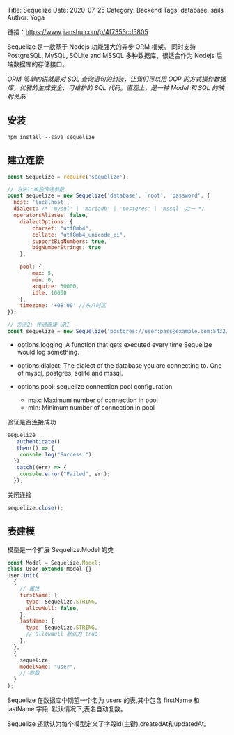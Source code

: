 Title: Sequelize
Date: 2020-07-25
Category: Backend
Tags: database, sails
Author: Yoga

链接：https://www.jianshu.com/p/4f7353cd5805

Sequelize 是一款基于 Nodejs 功能强大的异步 ORM 框架。
同时支持 PostgreSQL, MySQL, SQLite and MSSQL 多种数据库，很适合作为 Nodejs 后端数据库的存储接口。

_ORM 简单的讲就是对 SQL 查询语句的封装，让我们可以用 OOP 的方式操作数据库，优雅的生成安全、可维护的 SQL 代码。直观上，是一种 Model 和 SQL 的映射关系_

## 安装

```
npm install --save sequelize
```

## 建立连接

```js
const Sequelize = require('sequelize');

// 方法1:单独传递参数
const sequelize = new Sequelize('database', 'root', 'password', {
  host: 'localhost',
  dialect: /* 'mysql' | 'mariadb' | 'postgres' | 'mssql' 之一 */
  operatorsAliases: false,
    dialectOptions: {
        charset: "utf8mb4",
        collate: "utf8mb4_unicode_ci",
        supportBigNumbers: true,
        bigNumberStrings: true
    },

    pool: {
        max: 5,
        min: 0,
        acquire: 30000,
        idle: 10000
    },
    timezone: '+08:00' //东八时区
});

// 方法2: 传递连接 URI
const sequelize = new Sequelize('postgres://user:pass@example.com:5432/dbname');
```

- options.logging: A function that gets executed every time Sequelize would log something.

- options.dialect: The dialect of the database you are connecting to. One of mysql, postgres, sqlite and mssql.

- options.pool: sequelize connection pool configuration
  - max: Maximum number of connection in pool
  - min: Minimum number of connection in pool

验证是否连接成功

```js
sequelize
  .authenticate()
  .then(() => {
    console.log("Success.");
  })
  .catch((err) => {
    console.error("Failed", err);
  });
```

关闭连接

```js
sequelize.close();
```

## 表建模

模型是一个扩展 Sequelize.Model 的类

```js
const Model = Sequelize.Model;
class User extends Model {}
User.init(
  {
    // 属性
    firstName: {
      type: Sequelize.STRING,
      allowNull: false,
    },
    lastName: {
      type: Sequelize.STRING,
      // allowNull 默认为 true
    },
  },
  {
    sequelize,
    modelName: "user",
    // 参数
  }
);
```

Sequelize 在数据库中期望一个名为 users 的表,其中包含 firstName 和 lastName 字段. 默认情况下,表名自动复数。

Sequelize 还默认为每个模型定义了字段id(主键),createdAt和updatedAt。

